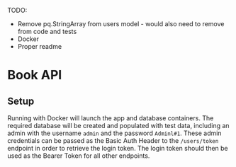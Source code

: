 TODO:
- Remove pq.StringArray from users model - would also need to remove from code and tests
- Docker
- Proper readme

# Book API

## Setup

Running with Docker will launch the app and database containers. The required database will be created and populated with test data, including an admin with the username `admin` and the password `Adminl#1`. These admin credentials can be passed as the Basic Auth Header to the `/users/token` endpoint in order to retrieve the login token. The login token should then be used as the Bearer Token for all other endpoints.